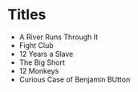 # Titles

- A River Runs Through It
- Fight Club
- 12 Years a Slave
- The Big Short
- 12 Monkeys
- Curious Case of Benjamin BUtton
